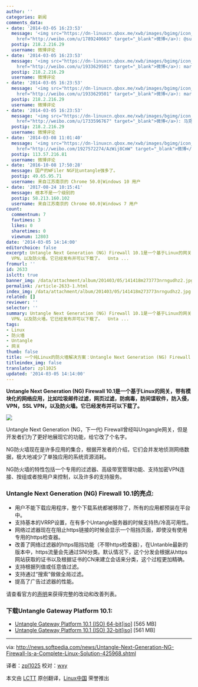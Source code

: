 ```yaml
---
author: ''
categories: 新闻
comments_data:
- date: '2014-03-05 16:23:53'
  message: '<img src="https://dn-linuxcn.qbox.me/xwb/images/bgimg/icon_logo.png" />Xuander是誰(<a
    href="http://weibo.com/u/1789240663" target="_blank">微博</a>): @suiyuinfo'
  postip: 218.2.216.29
  username: 微博评论
- date: '2014-03-05 16:23:53'
  message: '<img src="https://dn-linuxcn.qbox.me/xwb/images/bgimg/icon_logo.png" />豆包柠檬树(<a
    href="http://weibo.com/u/1933629501" target="_blank">微博</a>): mark'
  postip: 218.2.216.29
  username: 微博评论
- date: '2014-03-05 16:23:53'
  message: '<img src="https://dn-linuxcn.qbox.me/xwb/images/bgimg/icon_logo.png" />豆包柠檬树(<a
    href="http://weibo.com/u/1933629501" target="_blank">微博</a>): mark'
  postip: 218.2.216.29
  username: 微博评论
- date: '2014-03-05 16:23:53'
  message: '<img src="https://dn-linuxcn.qbox.me/xwb/images/bgimg/icon_logo.png" />逆行秒针(<a
    href="http://weibo.com/u/1733596767" target="_blank">微博</a>): 马克'
  postip: 218.2.216.29
  username: 微博评论
- date: '2014-03-08 11:01:40'
  message: '<img src="https://dn-linuxcn.qbox.me/xwb/images/bgimg/icon_logo.png" />丶Nature_Z(<a
    href="http://weibo.com/1927572274/AzWij8CmW" target="_blank">微博</a>): 有空试试。'
  postip: 113.57.216.81
  username: 微博评论
- date: '2016-10-08 17:50:28'
  message: 国产的WFiler NGF比untangle强多了。
  postip: 49.65.95.71
  username: 来自江苏南京的 Chrome 50.0|Windows 10 用户
- date: '2017-08-24 10:15:41'
  message: 根本不是一个级别的
  postip: 58.213.160.102
  username: 来自江苏南京的 Chrome 60.0|Windows 7 用户
count:
  commentnum: 7
  favtimes: 3
  likes: 0
  sharetimes: 0
  viewnum: 12803
date: '2014-03-05 14:14:00'
editorchoice: false
excerpt: Untangle Next Generation (NG) Firewall 10.1是一个基于Linux的网关，带有模块化的网络应用，比如垃圾邮件过滤，网页过滤，防病毒，防间谍软件，防入侵，VPN，SSL
  VPN，以及防火墙。它已经发布并可以下载了。  Unta ...
fromurl: ''
id: 2633
islctt: true
banner_img: /data/attachment/album/201403/05/141418m273773nrngudhz2.jpg
permalink: /article-2633-1.html
index_img: /data/attachment/album/201403/05/141418m273773nrngudhz2.jpg.thumb.jpg
related: []
reviewer: ''
selector: ''
summary: Untangle Next Generation (NG) Firewall 10.1是一个基于Linux的网关，带有模块化的网络应用，比如垃圾邮件过滤，网页过滤，防病毒，防间谍软件，防入侵，VPN，SSL
  VPN，以及防火墙。它已经发布并可以下载了。  Unta ...
tags:
- Linux
- 防火墙
- Untangle
- 网关
thumb: false
title: 一个纯Linux的防火墙解决方案：Untangle Next Generation (NG) Firewall
titleindex_img: false
translator: zpl1025
updated: '2014-03-05 14:14:00'
---
```


**Untangle Next Generation (NG) Firewall 10.1是一个基于Linux的网关，带有模块化的网络应用，比如垃圾邮件过滤，网页过滤，防病毒，防间谍软件，防入侵，VPN，SSL VPN，以及防火墙。它已经发布并可以下载了。**


![](/data/attachment/album/201403/05/141418m273773nrngudhz2.jpg)


Untangle Next Generation (NG，下一代) Firewall曾经叫Ungangle网关，但是开发者们为了更好地展现它的功能，给它改了个名字。


NG防火墙现在是许多应用的集合，根据开发者的介绍，它们会并发地侦测网络数据，极大地减少了单独应用的系统资源消耗。


NG防火墙的特性包括一个专用的过滤器、高级带宽管理功能、支持加密VPN连接、按组或者按用户来控制，以及许多的支持服务。


### Untangle Next Generation (NG) Firewall 10.1的亮点:


* 用户不能下载应用程序，整个下载系统都被移除了，所有的应用都预装在平台中。
* 支持基本的VRRP设置，在有多个Untangle服务器的时候支持热/冷高可用性。
* 网络过滤器现在在阻止https链接的时候会显示一个阻挡页面，即使没有使用专用的https检查器。
* 改善了网络过滤器的https阻挡功能（不带https检查器），在Untanble最新的版本中，https流量会先通过SNI分类。默认情况下，这个分发会根据从https网站获取的证书以及根据证书的CN来建立会话来分类，这个过程更加精确。
* 支持根据列值或任意值过滤。
* 支持通过“搜索”做做全局过滤。
* 提高了广告过滤器的性能。


请查看官方的[声明](http://wiki.untangle.com/index.php/10.1.0_Changelog)来获得完整的改动和改善列表。


### 下载Untangle Gateway Platform 10.1:


* [Untangle Gateway Platform 10.1 (ISO) 64-bit[iso]](http://download.untangle.com/untangle_1010_x64.iso) [565 MB]
* [Untangle Gateway Platform 10.1 (ISO) 32-bit[iso]](http://download.untangle.com/untangle_1010_x32.iso) [561 MB]




---


via: <http://news.softpedia.com/news/Untangle-Next-Generation-NG-Firewall-Is-a-Complete-Linux-Solution-425968.shtml>


译者：[zpl1025](https://github.com/zpl1025) 校对：[wxy](https://github.com/wxy)


本文由 [LCTT](https://github.com/LCTT/TranslateProject) 原创翻译，[Linux中国](http://linux.cn/) 荣誉推出